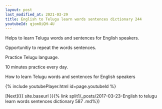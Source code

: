 ```yaml
---
layout: post
last_modified_at: 2021-03-29
title: English to Telugu learn words sentences dictionary 244 
youtubeId: qjom8iQH-4U
---
```

 
 
Helps to learn Telugu words and sentences for English speakers.

Opportunitiy to repeat the words sentences. 

Practice Telugu language. 
 
10 minutes practice every day. 
 
How to learn Telugu words and sentences for English speakers 
 
{% include youtubePlayer.html id=page.youtubeId %}
 
 
[Next]({{ site.baseurl }}{% link  split1/_posts/2017-03-23-English to telugu learn words sentences dictionary 587 .md%})
 

